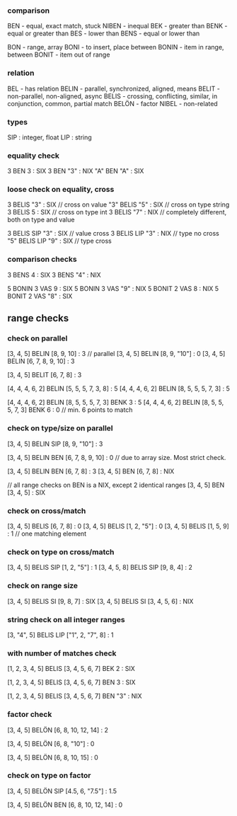 ### comparison

BEN - equal, exact match, stuck
NIBEN - inequal
BEK - greater than
BENK - equal or greater than
BES - lower than
BENS - equal or lower than

BON - range, array
BONI - to insert, place between
BONIN - item in range, between
BONIT - item out of range

### relation

BEL - has relation
BELIN - parallel, synchronized, aligned, means
BELIT - non-parallel, non-aligned, async
BELIS - crossing, conflicting, similar, in conjunction, common, partial match
BELÖN - factor
NIBEL - non-related


### types

SIP : integer, float
LIP : string

### equality check

3 BEN 3 : SIX
3 BEN "3" : NIX
"A" BEN "A" : SIX

### loose check on equality, cross

3 BELIS "3" : SIX // cross on value
"3" BELIS "5" : SIX // cross on type string
3 BELIS 5 : SIX // cross on type int
3 BELIS "7" : NIX // completely different, both on type and value

3 BELIS SIP "3" : SIX  // value cross
3 BELIS LIP "3" : NIX // type no cross
"5" BELIS LIP "9" : SIX // type cross

### comparison checks

3 BENS 4 : SIX
3 BENS "4" : NIX

5 BONIN 3 VAS 9 : SIX
5 BONIN 3 VAS "9" : NIX
5 BONIT 2 VAS 8 : NIX
5 BONIT 2 VAS "8" : SIX

## range checks

### check on parallel

[3, 4, 5] BELIN [8, 9, 10] : 3 // parallel
[3, 4, 5] BELIN [8, 9, "10"] : 0
[3, 4, 5] BELIN [6, 7, 8, 9, 10] : 3

[3, 4, 5] BELIT [6, 7, 8] : 3

[4, 4, 4, 6, 2] BELIN [5, 5, 5, 7, 3, 8] : 5
[4, 4, 4, 6, 2] BELIN [8, 5, 5, 5, 7, 3] : 5

[4, 4, 4, 6, 2] BELIN [8, 5, 5, 5, 7, 3] BENK 3 : 5
[4, 4, 4, 6, 2] BELIN [8, 5, 5, 5, 7, 3] BENK 6 : 0 // min. 6 points to match


### check on type/size on parallel
[3, 4, 5] BELIN SIP [8, 9, "10"] : 3

[3, 4, 5] BELIN BEN [6, 7, 8, 9, 10] : 0 // due to array size. Most strict check.

[3, 4, 5] BELIN BEN [6, 7, 8] : 3
[3, 4, 5] BEN [6, 7, 8] : NIX

// all range checks on BEN is a NIX, except 2 identical ranges
[3, 4, 5] BEN [3, 4, 5] : SIX

### check on cross/match

[3, 4, 5] BELIS [6, 7, 8] : 0
[3, 4, 5] BELIS [1, 2, "5"] : 0
[3, 4, 5] BELIS [1, 5, 9] : 1 // one matching element

### check on type on cross/match

[3, 4, 5] BELIS SIP [1, 2, "5"] : 1
[3, 4, 5, 8] BELIS SIP [9, 8, 4] : 2

### check on range size

[3, 4, 5] BELIS SI [9, 8, 7] : SIX
[3, 4, 5] BELIS SI [3, 4, 5, 6] : NIX

### string check on all integer ranges

[3, "4", 5] BELIS LIP ["1", 2, "7", 8] : 1

### with number of matches check

[1, 2, 3, 4, 5] BELIS [3, 4, 5, 6, 7] BEK 2 : SIX

[1, 2, 3, 4, 5] BELIS [3, 4, 5, 6, 7] BEN 3 : SIX

[1, 2, 3, 4, 5] BELIS [3, 4, 5, 6, 7] BEN "3" : NIX

### factor check

[3, 4, 5] BELÖN [6, 8, 10, 12, 14] : 2

[3, 4, 5] BELÖN [6, 8, "10"] : 0

[3, 4, 5] BELÖN [6, 8, 10, 15] : 0

### check on type on factor

[3, 4, 5] BELÖN SIP [4.5, 6, "7.5"] : 1.5

[3, 4, 5] BELÖN BEN [6, 8, 10, 12, 14] : 0
